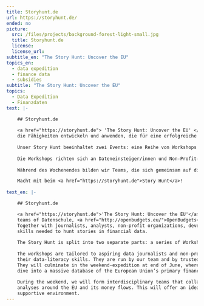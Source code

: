 ```yaml
---
title: Storyhunt.de
url: https://storyhunt.de/
ended: no
picture:
  src: /files/projects/background-forest-light-small.jpg
  title: Storyhunt.de
  license:
  license_url:
subtitle_en: "The Story Hunt: Uncover the EU"
topics_en:
  - data expedition
  - finance data
  - subsidies  
subtitle: "The Story Hunt: Uncover the EU"
topics:
  - Data Expedition
  - Finanzdaten
text: |- 

    ## Storyhunt.de
     
    <a href="https://storyhunt.de"> 'The Story Hunt: Uncover the EU' </a> ist ein Programm der Datenschule und <a href="http://openbudgets.eu/">OpenBudgets</a>. Gemeinsam mit Journalist/innen, Non-Profit-Organisationen, Entwickler/innen und Designer/innen wollen wir 
    die Fähigkeiten entwickeln und anwenden, die für eine erfolgreiche Story rund um Finanzdaten wichtig sind.
     
    Unser Story Hunt beeinhaltet zwei Events: eine Reihe von Workshops und ein Safari-Wochenende in Berlin.
     
    Die Workshops richten sich an Dateneinsteiger/innen und Non-Profit-Organisationen, die daran interessiert sind, ihre Datenkenntnisse zu verbessern. Die Workshops werden von unserem Team und unserer Community durchgeführt. Sie sind die Grundlage für das drei-tägige Wochenende, an dem wir gemeinsam mit den Expert/innen in die große Datenbank des primären Finanzinstruments der Europäischen Union, der ESIFunds, eintauchen werden.
     
    Während des Wochenendes bilden wir Teams, die sich gemeinsam auf die Suche nach Geschichten rund um die EU und ihren Gedströmen begeben. Der Story Hunt ist eine ideale Gelegenheit, die erworbenen Datenskills zu erproben und gemeinsam Projekt umzusetzen.

    Macht mit beim <a href="https://storyhunt.de">Story Hunt</a>!
 
text_en: |-

    ## Storyhunt.de

    <a href="https://storyhunt.de">'The Story Hunt: Uncover the EU'</a> is a programme hosted by the Open Knowledge Foundation Germany's 
    teams of Datenschule, <a href="http://openbudgets.eu/">OpenBudgets</a>, and <a href="http://subsidystories.eu/">SubsidyStories.eu.</a> 
    Together with journalists, analysts, non-profit organizations, developers and designers, we want to develop and apply the 
    skills needed to hunt stories in financial data.
 
    The Story Hunt is split into two separate parts: a series of Workshops and an Expedition Weekend in Berlin.
   
    The workshops are tailored to aspiring data journalists and non-profit organizations that are interested in improving 
    their data-literacy skills. They are run by our team and by trusted members of the civic tech community in Germany.
    They will culminate in the weekend-expedition at end of June, where - together with proven experts - we are going to 
    dive into a massive database of the European Union’s primary financial instrument, the ESIFunds.
     
    During the weekend, we will form interdisciplinary teams that collaboratively work on finding stories, leads, and data 
    analyses around the EU and its money flows. This will offer an ideal opportunity to practice the acquired skills in a 
    supportive environment.
---
```

   

